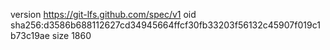 version https://git-lfs.github.com/spec/v1
oid sha256:d3586b688112627cd34945664ffcf30fb33203f56132c45907f019c1b73c19ae
size 1860
